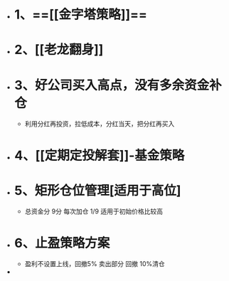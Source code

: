 - # 1、==[[金字塔策略]]==
- # 2、[[老龙翻身]]
- # 3、好公司买入高点，没有多余资金补仓
	- 利用分红再投资，拉低成本，分红当天，把分红再买入
- # 4、[[定期定投解套]]-基金策略
- # 5、矩形仓位管理[适用于高位]
	- 总资金分 9分 每次加仓 1/9      适用于初始价格比较高
- # 6、止盈策略方案
	- 盈利不设置上线，回撤5% 卖出部分  回撤 10%清仓
-